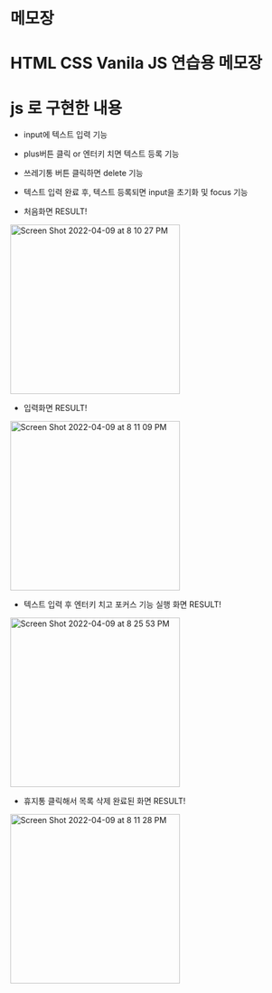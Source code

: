 # 메모장

# HTML CSS Vanila JS 연습용 메모장
# js 로 구현한 내용

- input에 텍스트 입력 기능
- plus버튼 클릭 or 엔터키 치면 텍스트 등록 기능
- 쓰레기통 버튼 클릭하면 delete 기능
- 텍스트 입력 완료 후, 텍스트 등록되면 input을 초기화 및 focus 기능




- 처음화면 RESULT! 
<p align="left"><img width="300" alt="Screen Shot 2022-04-09 at 8 10 27 PM" src="https://user-images.githubusercontent.com/78943816/162569373-2e0cfa56-df44-473b-8168-56d38c6d34ef.png"></p>


- 입력화면 RESULT! 
<p align="left"><img width="300" alt="Screen Shot 2022-04-09 at 8 11 09 PM" src="https://user-images.githubusercontent.com/78943816/162569379-b26f1229-a5d5-4eb4-8c6e-c1080e149bb6.png"></p>


- 텍스트 입력 후 엔터키 치고 포커스 기능 실행 화면 RESULT! 
<p align="left"><img width="300" alt="Screen Shot 2022-04-09 at 8 25 53 PM" src="https://user-images.githubusercontent.com/78943816/162569787-c0d28124-8796-4798-b956-466bf649217f.png"></p>


- 휴지통 클릭해서 목록 삭제 완료된 화면 RESULT! 
<p align="left"><img width="300" alt="Screen Shot 2022-04-09 at 8 11 28 PM" src="https://user-images.githubusercontent.com/78943816/162569381-c86ee881-21fd-4bc0-bc62-a274ee339d9b.png"></p>
